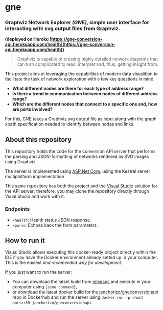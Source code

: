 # gne
### Graphviz Network Explorer _(GNE)_, simple user interface for interacting with svg output files from Graphviz.

__(deployed on Heroku [https://gne-conversion-api.herokuapp.com/health](https://gne-conversion-api.herokuapp.com/health))__

> Graphviz is capable of creating highly detailed network diagrams that can turn complicated to
> read, interpret and, thus, getting insight from.

This project aims at leveraging the capabilities of modern data visualition to facilitate the task
of network exploration with a few key questions in mind:
- __What different nodes are there for each type of address range?__
- __Is there a trend in communication between nodes of different address range?__
- __Which are the different nodes that connect to a specific one and, how are ports involved?__

For this, GNE takes a Graphviz svg output file as input along with the graph xpath specification
needed to identify between nodes and links.

## About this repository
This repository holds the code for the conversion API server that performs the parsing and JSON-formatting
of networks rendered as SVG images using Graphviz.

The server is implemented using [ASP.Net Core](https://docs.microsoft.com/en-us/aspnet/core/?view=aspnetcore-3.1),
using the Kestrel server multiplatform implementation.

This same repository has both the project and the [Visual Studio](https://visualstudio.microsoft.com/) solution for the API server; therefore, you
may clone the repository directly through Vsual Studio and work with it.

### Endpoints
- `/health`: Health status JSON response.
- `/parse`: Echoes back the form parameters.

## How to run it
Visual Studio allows executing this docker-ready project directly within the IDE if you have the Docker
environment already setted up in your computer. This is the easiest _and recomended way for development_.

If you just want to run the server:
- You can download the latset build from [releases](https://github.com/Janchorizo/gne-conversion-api/releases) and execute in your computer using `[some command]`,
- or download the latest docker build for the [janchorizo/gneconversionapi](https://hub.docker.com/r/janchorizo/gneconversionapi) repo in Dockerhub and run the server using `docker run -p <host port>:80 janchorizo/gneconversionapi`.
